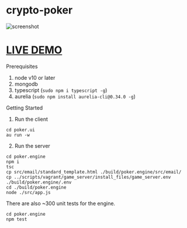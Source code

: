 ﻿# crypto-poker
 
 ![screenshot](https://i.imgur.com/aLDDolt.png "Screenshot")

[LIVE DEMO](https://troyshouse.poker/)
=====

Prerequisites
1) node v10 or later
2) mongodb
3) typescript (`sudo npm i typescript -g`)
3) aurelia (`sudo npm install aurelia-cli@0.34.0 -g`)

Getting Started

1) Run the client
```
cd poker.ui
au run -w
```

2) Run the server
```
cd poker.engine
npm i
tsc
cp src/email/standard_template.html ./build/poker.engine/src/email/
cp ../scripts/vagrant/game_server/install_files/game_server.env ./build/poker.engine/.env
cd ./build/poker.engine
node ./src/app.js
```

There are also ~300 unit tests for the engine.
```
cd poker.engine
npm test
```



